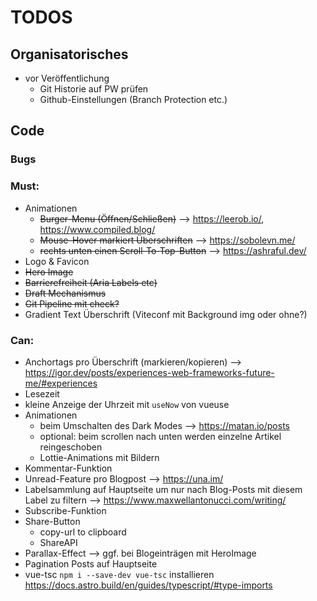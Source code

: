 # TODOS

## Organisatorisches

- vor Veröffentlichung
  - Git Historie auf PW prüfen
  - Github-Einstellungen (Branch Protection etc.)

## Code

### Bugs

### Must:

- Animationen
  - ~~Burger-Menu (Öffnen/Schließen)~~ --> https://leerob.io/, https://www.compiled.blog/
  - ~~Mouse-Hover markiert Überschriften~~ --> https://sobolevn.me/
  - ~~rechts unten einen Scroll-To-Top-Button~~ --> https://ashraful.dev/
- Logo & Favicon
- ~~Hero Image~~
- ~~Barrierefreiheit (Aria Labels etc)~~
- ~~Draft Mechanismus~~
- ~~Git Pipeline mit check?~~
- Gradient Text Überschrift (Viteconf mit Background img oder ohne?)

### Can:

- Anchortags pro Überschrift (markieren/kopieren) --> https://igor.dev/posts/experiences-web-frameworks-future-me/#experiences
- Lesezeit
- kleine Anzeige der Uhrzeit mit `useNow` von vueuse
- Animationen
  - beim Umschalten des Dark Modes --> https://matan.io/posts
  - optional: beim scrollen nach unten werden einzelne Artikel reingeschoben
  - Lottie-Animations mit Bildern
- Kommentar-Funktion
- Unread-Feature pro Blogpost --> https://una.im/
- Labelsammlung auf Hauptseite um nur nach Blog-Posts mit diesem Label zu filtern --> https://www.maxwellantonucci.com/writing/
- Subscribe-Funktion
- Share-Button
  - copy-url to clipboard
  - ShareAPI
- Parallax-Effect --> ggf. bei Blogeinträgen mit HeroImage
- Pagination Posts auf Hauptseite
- vue-tsc `npm i --save-dev vue-tsc` installieren https://docs.astro.build/en/guides/typescript/#type-imports
